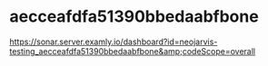 # aecceafdfa51390bbedaabfbone
https://sonar.server.examly.io/dashboard?id=neojarvis-testing_aecceafdfa51390bbedaabfbone&amp;codeScope=overall

